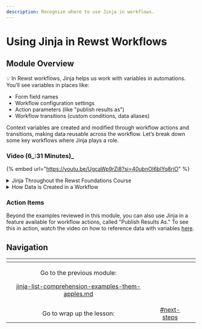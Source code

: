 ```yaml
---
description: Recognize where to use Jinja in workflows.
---
```


# Using Jinja in Rewst Workflows

## Module Overview

:bulb: In Rewst workflows, Jinja helps us work with variables in automations. You’ll see variables in places like:

* Form field names&#x20;
* Workflow configuration settings
* Action parameters (like "publish results as")
* Workflow transitions (custom conditions, data aliases)

Context variables are created and modified through workflow actions and transitions, making data reusable across the workflow. Let’s break down some key workflows where Jinja plays a role.

### Video (6_:31 Minutes)_

{% embed url="https://youtu.be/UgcaWp9rZi8?si=40ubnOI6blYq8rjO" %}

<details>

<summary>Jinja Throughout the Rewst Foundations Course</summary>

Here are a few examples of how and where you'll use Jinja in other course lessons:

* **Building a Basic Form and Workflow:** Form field names become input variables (e.g., `user_id`, `group_id`, `action`), which are passed into the workflow context for each form submission. If you've already completed this lesson, you've used Jinja by using code in your action parameters: `CTX.group_id` and `CTX.user_id` .
* **Creating an Option Generator Workflow:** You’ll configure output variables like `{{ CTX.group_result }}` for workflow output.
* **Workflow Logic:** Custom conditions use Jinja to check variable attributes, e.g., `{{ Graph }}` transition.
* **Getting Modular with a Sub-Workflow:** Input variables become required parameters when this workflow is used in a "parent workflow."

</details>

<details>

<summary>How Data is Created in a Workflow</summary>

Data is created through workflow actions in two ways:

1. **Action Result:** When the action runs, Rewst gets raw data (e.g., Microsoft Graph API response) stored in the "Result" section.
2. **Data Alias:** If a transition condition is met, data aliases can store results (e.g., success or failure).

Check out this example of a Microsoft Graph List Groups action:

* Data is stored in `group_list` and validated by a data alias called `hooray`in the "on success" transition.
* If the action fails, the data alias `boo`would show in the workflow execution results (as it is added to the "on failure" transition).

**Pro Tip:** Use a data alias to store and modify data as needed. You’ll practice this in the lesson on Creating an Option Generator Workflow.

</details>

### Action Items

Beyond the examples reviewed in this module, you can also use Jinja in a feature available for workflow actions, called "Publish Results As." To see this in action, watch the video on how to reference data with variables [here](https://docs.rewst.help/cluck-university/electives/how-to-reference-data-with-variables).

## Navigation

<table data-card-size="large" data-column-title-hidden data-view="cards" data-full-width="false"><thead><tr><th align="center"></th><th align="center"></th><th data-hidden data-card-target data-type="content-ref"></th></tr></thead><tbody><tr><td align="center"><p>Go to the previous module:</p><p><a data-mention href="jinja-list-comprehension-examples-them-apples.md">jinja-list-comprehension-examples-them-apples.md</a></p></td><td align="center"></td><td></td></tr><tr><td align="center">Go to wrap up the lesson:</td><td align="center"><a data-mention href="./#next-steps">#next-steps</a></td><td></td></tr></tbody></table>
